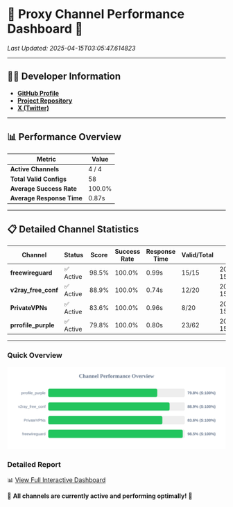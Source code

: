 # 🌟 Proxy Channel Performance Dashboard 🌟

_Last Updated: 2025-04-15T03:05:47.614823_

---

## 👩‍💻 Developer Information

- **[GitHub Profile](https://github.com/4n0nymou3)**  
- **[Project Repository](https://github.com/4n0nymou3/multi-proxy-config-fetcher)**  
- **[X (Twitter)](https://x.com/4n0nymou3)**  

---

## 📊 Performance Overview

| Metric                | Value       |
|-----------------------|-------------|
| **Active Channels**   | 4 / 4       |
| **Total Valid Configs** | 58          |
| **Average Success Rate** | 100.0%      |
| **Average Response Time** | 0.87s       |

---

## 📋 Detailed Channel Statistics

| Channel          | Status     | Score  | Success Rate | Response Time | Valid/Total | Last Success               |
|------------------|------------|--------|--------------|---------------|-------------|----------------------------|
| **freewireguard**  | ✅ Active  | 98.5%  | 100.0% | 0.99s         | 15/15       | 2025-04-15T03:05:47.613073 |
| **v2ray_free_conf**  | ✅ Active  | 88.9%  | 100.0% | 0.74s         | 12/20       | 2025-04-15T03:05:45.605148 |
| **PrivateVPNs**  | ✅ Active  | 83.6%  | 100.0% | 0.96s         | 8/20       | 2025-04-15T03:05:46.593718 |
| **prrofile_purple**  | ✅ Active  | 79.8%  | 100.0% | 0.80s         | 23/62       | 2025-04-15T03:05:44.809763 |

---

### Quick Overview
<div align="center">
  <a href="https://raw.githubusercontent.com/nullluser/NullRepo/refs/heads/main/assets/channel_stats_chart.svg">
    <img src="https://raw.githubusercontent.com/nullluser/NullRepo/refs/heads/main/assets/channel_stats_chart.svg" alt="Source Performance Statistics" width="800">
  </a>
</div>

### Detailed Report
📊 [View Full Interactive Dashboard](https://htmlpreview.github.io/?https://github.com/nullluser/NullRepo/blob/main/assets/performance_report.html)

🎉 **All channels are currently active and performing optimally!** 🎉
